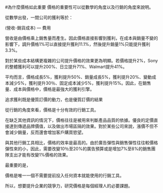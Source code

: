 #為什麼價格如此重要
價格的重要性可以從數學的角度以及行銷的角度來說明。

從數學出發，一間公司的獲利等於：

(營收-銷貨成本) — 費用

營收是由價格乘上銷售量而產生。因此價格直接影響到獲利，在成本與銷量不變的影響下，調升價格1%可以直接提升獲利11.1%，然後提升銷量1%只能提升獲利3.3%。

對於某些成本結構更複雜的公司提升價格的效果更為明顯。若價格提升2%，Sony的整體獲利可以提升200%、日立提升71%、Walmart提升41%。

平均而言，價格成長5%，獲利提升50%、銷量成長5%，獲利提升20%、變動成本減少5%，獲利提升30％、固定成本減少5%，獲利提升15%。因此，在銷售量、成本與價格中，價格是最強大的獲利引擎。

追求獲利既是優質訂價的動力，也是優質訂價的結果

從行銷的角度來看，價格是十分有效的行銷工具。

在缺乏其他資訊的情況下，價格往往是被用來判斷產品品質的依據。優良的定價直接達到傳遞品牌價值，以及做出市場區隔的效果。對於某些公司來說，漲價不但不會減少銷量，反而還會增加客戶購買慾望。

與其他行銷工具相比，價格的效率是最高的。由於廣告彈性與銷售彈性往往較價格彈性來的小，因此，需要改變10％至20%的廣告預算或是增加7%至8%的銷售團隊支出才能有改變1%價格的效果。

最重要的是，

價格是唯一一個不需要提前投入任何資本就能使用的行銷工具。

所以，想要提升企業的競爭力，研究價格是每個經理人的必要課題。
